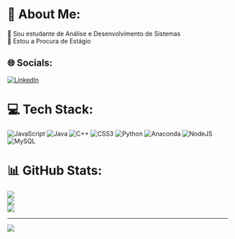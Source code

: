 # 💫 About Me:
🔭 Sou estudante de Análise e Desenvolvimento de Sistemas<br>🤝 Estou a Procura de Estágio<br>


## 🌐 Socials:
[![LinkedIn](https://img.shields.io/badge/LinkedIn-%230077B5.svg?logo=linkedin&logoColor=white)](https://linkedin.com/in/https://www.linkedin.com/in/jhonatasdeoliveira/) 

# 💻 Tech Stack:
![JavaScript](https://img.shields.io/badge/javascript-%23323330.svg?style=flat&logo=javascript&logoColor=%23F7DF1E) ![Java](https://img.shields.io/badge/java-%23ED8B00.svg?style=flat&logo=java&logoColor=white) ![C++](https://img.shields.io/badge/c++-%2300599C.svg?style=flat&logo=c%2B%2B&logoColor=white) ![CSS3](https://img.shields.io/badge/css3-%231572B6.svg?style=flat&logo=css3&logoColor=white) ![Python](https://img.shields.io/badge/python-3670A0?style=flat&logo=python&logoColor=ffdd54) ![Anaconda](https://img.shields.io/badge/Anaconda-%2344A833.svg?style=flat&logo=anaconda&logoColor=white) ![NodeJS](https://img.shields.io/badge/node.js-6DA55F?style=flat&logo=node.js&logoColor=white) ![MySQL](https://img.shields.io/badge/mysql-%2300f.svg?style=flat&logo=mysql&logoColor=white)
# 📊 GitHub Stats:
![](https://github-readme-stats.vercel.app/api?username=devjhonatas&theme=nightowl&hide_border=false&include_all_commits=true&count_private=false)<br/>
![](https://github-readme-streak-stats.herokuapp.com/?user=devjhonatas&theme=nightowl&hide_border=false)<br/>
![](https://github-readme-stats.vercel.app/api/top-langs/?username=devjhonatas&theme=nightowl&hide_border=false&include_all_commits=true&count_private=false&layout=compact)

---
[![](https://visitcount.itsvg.in/api?id=devjhonatas&icon=0&color=0)](https://visitcount.itsvg.in)

<!-- Proudly created with GPRM ( https://gprm.itsvg.in ) -->
